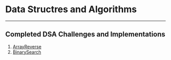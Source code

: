 # Data Structres and Algorithms
***
## Completed DSA Challenges and Implementations
1. [ArrayReverse](/Challenges/ArrayReverse/README.md)
2. [BinarySearch](/Challenges/BinarySearch/README.md)